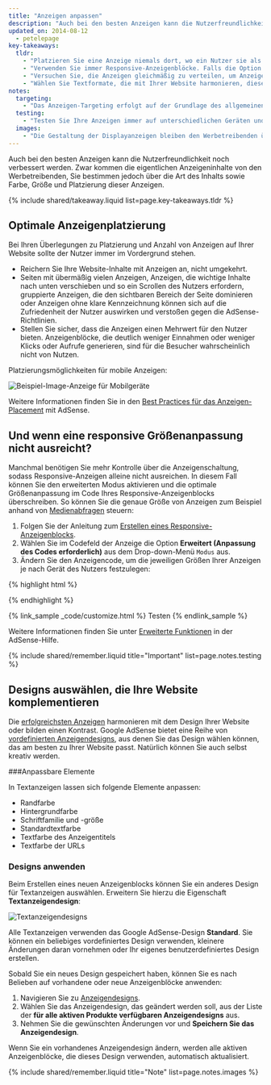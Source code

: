 ```yaml
---
title: "Anzeigen anpassen"
description: "Auch bei den besten Anzeigen kann die Nutzerfreundlichkeit noch verbessert werden. Zwar kommen die eigentlichen Anzeigeninhalte von den Werbetreibenden, Sie bestimmen jedoch über die Art des Inhalts sowie Farbe, Größe und Platzierung dieser Anzeigen."
updated_on: 2014-08-12
  - petelepage
key-takeaways:
  tldr: 
    - "Platzieren Sie eine Anzeige niemals dort, wo ein Nutzer sie als störend empfinden könnte. Achten Sie darauf, dass bei 'Above the Fold'-Anzeigen keine wichtigen Inhalte nach unten verschoben werden."
    - "Verwenden Sie immer Responsive-Anzeigenblöcke. Falls die Option 'Optimale Größenanpassung' nicht ausreicht, aktivieren Sie den erweiterten Modus."
    - "Versuchen Sie, die Anzeigen gleichmäßig zu verteilen, um Anzeigenblindheit zu vermeiden."
    - "Wählen Sie Textformate, die mit Ihrer Website harmonieren, diese komplementieren oder einen Kontrast bilden."
notes:
  targeting:
    - "Das Anzeigen-Targeting erfolgt auf der Grundlage des allgemeinen Inhalts der Website, nicht anhand von Keywords oder Kategorien. Wenn Sie Anzeigen zu bestimmten Themen schalten möchten, fügen Sie vollständige Sätze und Abschnitte zu diesen Themen hinzu."
  testing:
    - "Testen Sie Ihre Anzeigen immer auf unterschiedlichen Geräten und Bildschirmen, um sicherzustellen, dass sie auch entsprechend angepasst werden."
  images:
    - "Die Gestaltung der Displayanzeigen bleiben den Werbetreibenden überlassen. Sie können zwar durch Anzeigenplatzierung und -größe beeinflussen, welche Arten von Displayanzeigen auf Ihrer Website geschaltet werden, auf die Bildinhalte selbst haben Sie jedoch keinen Einfluss."
---
```


<p class="intro">
  Auch bei den besten Anzeigen kann die Nutzerfreundlichkeit noch verbessert werden. Zwar kommen die eigentlichen Anzeigeninhalte von den Werbetreibenden, Sie bestimmen jedoch über die Art des Inhalts sowie Farbe, Größe und Platzierung dieser Anzeigen.
</p>




{% include shared/takeaway.liquid list=page.key-takeaways.tldr %}

## Optimale Anzeigenplatzierung

Bei Ihren Überlegungen zu Platzierung und Anzahl von Anzeigen auf Ihrer Website
sollte der Nutzer immer im Vordergrund stehen.

* Reichern Sie Ihre Website-Inhalte mit Anzeigen an, nicht umgekehrt.
* Seiten mit übermäßig vielen Anzeigen, Anzeigen, die wichtige Inhalte nach unten verschieben und so ein Scrollen des Nutzers erfordern, gruppierte Anzeigen, die den sichtbaren Bereich der Seite dominieren oder Anzeigen ohne klare Kennzeichnung können sich auf die Zufriedenheit der Nutzer auswirken und verstoßen gegen die AdSense-Richtlinien.
* Stellen Sie sicher, dass die Anzeigen einen Mehrwert für den Nutzer bieten. Anzeigenblöcke, die deutlich weniger Einnahmen oder weniger Klicks oder Aufrufe generieren, sind für die Besucher wahrscheinlich nicht von Nutzen.

Platzierungsmöglichkeiten für mobile Anzeigen:

<img src="images/mobile_ads_placement.png" class="center" alt="Beispiel-Image-Anzeige für Mobilgeräte">

Weitere Informationen finden Sie in den 
[Best Practices für das Anzeigen-Placement](https://support.google.com/adsense/answer/1282097) mit AdSense.


## Und wenn eine responsive Größenanpassung nicht ausreicht?
Manchmal benötigen Sie mehr Kontrolle über die Anzeigenschaltung, sodass Responsive-Anzeigen alleine nicht ausreichen. In diesem Fall können Sie den erweiterten Modus aktivieren und die optimale Größenanpassung im Code Ihres Responsive-Anzeigenblocks überschreiben. 
So können Sie die genaue Größe von Anzeigen zum Beispiel anhand von [Medienabfragen]({{site.fundamentals}}/layouts/rwd-fundamentals/use-media-queries.html) steuern:

1. Folgen Sie der Anleitung zum [Erstellen eines Responsive-Anzeigenblocks]({{site.fundamentals}}/monetization/ads/include-ads.html#create-ad-units).
2. Wählen Sie im Codefeld der Anzeige die Option <strong>Erweitert (Anpassung des Codes erforderlich)</strong> aus dem Drop-down-Menü `Modus` aus.
3. Ändern Sie den Anzeigencode, um die jeweiligen Größen Ihrer Anzeigen je nach Gerät des Nutzers festzulegen:

{% highlight html %}
<ins class="adsbygoogle adslot_1"
    style="display:block;"
    data-ad-client="ca-pub-1234"
    data-ad-slot="5678"></ins>
<script async src="//pagead2.googlesyndication.com/pagead/js/adsbygoogle.js"></script>
<script>(adsbygoogle = window.adsbygoogle || []).push({});</script>
{% endhighlight %}

{% link_sample _code/customize.html %}
  Testen
{% endlink_sample %}

Weitere Informationen finden Sie unter [Erweiterte Funktionen](https://support.google.com/adsense/answer/3543893) in der AdSense-Hilfe.

{% include shared/remember.liquid title="Important" list=page.notes.testing %}

## Designs auswählen, die Ihre Website komplementieren

Die [erfolgreichsten Anzeigen](https://support.google.com/adsense/answer/17957) harmonieren mit dem Design Ihrer Website oder bilden einen Kontrast. Google AdSense bietet eine Reihe von [vordefinierten Anzeigendesigns](https://support.google.com/adsense/answer/6002585), aus denen Sie das Design wählen können, das am besten zu Ihrer Website passt. Natürlich können Sie auch selbst kreativ werden.

###Anpassbare Elemente

In Textanzeigen lassen sich folgende Elemente anpassen:

* Randfarbe
* Hintergrundfarbe
* Schriftfamilie und -größe
* Standardtextfarbe
* Textfarbe des Anzeigentitels
* Textfarbe der URLs

### Designs anwenden

Beim Erstellen eines neuen Anzeigenblocks können Sie ein anderes Design für Textanzeigen auswählen. Erweitern Sie hierzu die Eigenschaft <strong>Textanzeigendesign</strong>:

<img src="images/customize.png" class="center" alt="Textanzeigendesigns">

Alle Textanzeigen verwenden das Google AdSense-Design <strong>Standard</strong>.  Sie können ein beliebiges vordefiniertes Design verwenden, kleinere Änderungen daran vornehmen oder Ihr eigenes benutzerdefiniertes Design erstellen.

Sobald Sie ein neues Design gespeichert haben, können Sie es nach Belieben auf vorhandene oder 
neue Anzeigenblöcke anwenden:

1. Navigieren Sie zu [Anzeigendesigns](https://www.google.com/adsense/app#myads-springboard/view=AD_STYLES).
2. Wählen Sie das Anzeigendesign, das geändert werden soll, aus der Liste der <strong>für alle aktiven Produkte verfügbaren Anzeigendesigns</strong> aus.
3. Nehmen Sie die gewünschten Änderungen vor und <strong>Speichern Sie das Anzeigendesign</strong>.

Wenn Sie ein vorhandenes Anzeigendesign ändern, werden alle aktiven Anzeigenblöcke, die dieses Design verwenden, automatisch aktualisiert.

{% include shared/remember.liquid title="Note" list=page.notes.images %}


